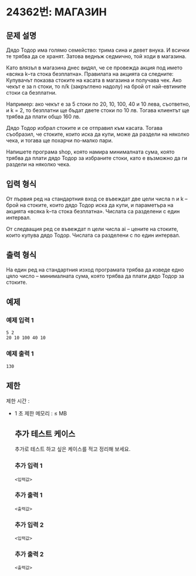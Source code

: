 # 24362번: МАГАЗИН

## 문제 설명


<p>Дядо Тодор има голямо семейство: трима сина и девет внука. И всички те трябва да се хранят. Затова веднъж седмично, той ходи в магазина.</p>

<p>Като влязъл в магазина днес видял, че се провежда акция под името «всяка k–та стока безплатна». Правилата на акцията са следните: Купувачът показва стоките на касата в магазина и получава чек. Ако чекът е за n стоки, то n/k (закръглено надолу) на брой от най-евтините стоки са безплатни.</p>

<p>Например: ако чекът е за 5 стоки по 20, 10, 100, 40 и 10 лева, съответно, и k = 2, то безплатни ще бъдат двете стоки по 10 лв. Тогава клиентът ще трябва да плати общо 160 лв.</p>

<p>Дядо Тодор избрал стоките и се отправил към касата. Тогава съобразил, че стоките, които иска да купи, може да раздели на няколко чека, и тогава ще похарчи по-малко пари.</p>

<p>Напишете програма shop, която намира минималната сума, която трябва да плати дядо Тодор за избраните стоки, като е възможно да ги раздели на няколко чека.</p>



## 입력 형식


<p>От първия ред на стандартния вход се въвеждат две цели числа n и k – брой на стоките, които дядо Тодор иска да купи, и параметъра на акцията «всяка k–та стока безплатна». Числата са разделени с един интервал.</p>

<p>От следващия ред се въвеждат n цели числа ai – цените на стоките, които купува дядо Тодор. Числата са разделени с по един интервал.</p>



## 출력 형식


<p>На един ред на стандартния изход програмата трябва да изведе едно цяло число – минималната сума, която трябва да плати дядо Тодор за стоките.</p>



## 예제

### 예제 입력 1

```
5 2
20 10 100 40 10

```

### 예제 출력 1

```
130

```
          

## 제한
제한 시간 : 
			<ul>
	<li>1 초
제한 메모리 : ≤ MB


## 추가 테스트 케이스

추가로 테스트 하고 싶은 케이스를 적고 정리해 보세요.

### 추가 입력 1

```
<입력값>
```

### 추가 출력 1

```
<출력값>
```

### 추가 입력 2

```
<입력값>
```

### 추가 출력 2

```
<출력값>
```
  